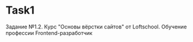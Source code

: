 # Task1
Задание №1.2. Курс "Основы вёрстки сайтов" от Loftschool. Обучение профессии Frontend-разработчик
